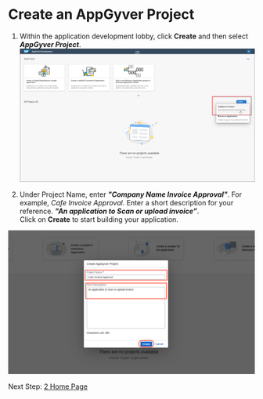 # Create an AppGyver Project

1. Within the application development lobby, click <b>Create</b> and then select <b><i>AppGyver Project</i></b>.
![Create the project](images/Create_AppGyver_Project.png)

2. Under Project Name, enter <b><i>"Company Name Invoice Approval"</b></i>. For example, <i>Cafe Invoice Approval</i>.
Enter a short description for your reference. <b><i>"An application to Scan or upload invoice”</b></i>. <br>
Click on <b>Create</b> to start building your application. 

![Name the project](images/02.png)

Next Step: <a href=https://github.com/SAP-samples/process-automation-enablement/blob/main/Workshops/LCNC_Roadshow/AppGyver/2%20Home%20Page/Readme.md> 2 Home Page</a>
